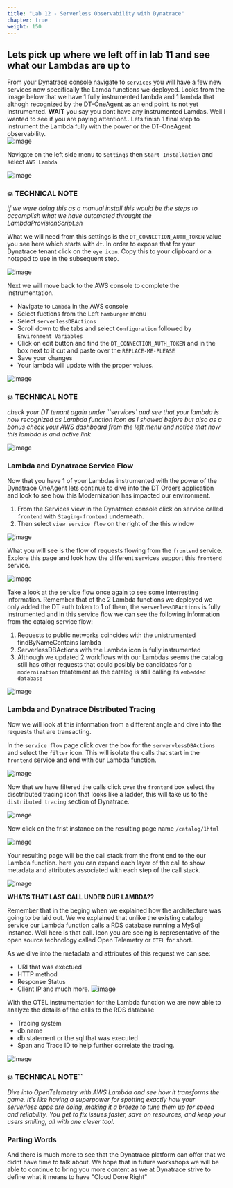 ```yaml
---
title: "Lab 12 - Serverless Observability with Dynatrace"
chapter: true
weight: 150
---
```

## Lets pick up where we left off in lab 11 and see what our Lambdas are up to

From your Dynatrace console navigate to `services`
you will have a few new services now specifically the Lamda functions we deployed.  Looks from the image below that we have 1 fully instrumented lambda and 1 lambda that althogh recognized by the DT-OneAgent as an end point its not yet instrumented.  **WAIT** you say you dont have any instrumented Lamdas.  Well I wanted to see if you are paying attention!.. Lets finish 1 final step to instrument the Lambda fully with the power or the DT-OneAgent observability.  
![image](/images/aws-lab12-serverless-observability_lambdaServices.png)

Navigate on the left side menu to `Settings` then `Start Installation` and select `AWS Lambda`

![image](/images/aws-lab12-serverless-observability_deployLambda.png)

### 💥 **TECHNICAL NOTE**
*if we were doing this as a manual install this would be the steps to accomplish what we have automated throught the LambdaProvisionScript.sh*

What we will need from this settings is the `DT_CONNECTION_AUTH_TOKEN` value you see here which starts with `dt`.  In order to expose that for your Dynatrace tenant click on the `eye icon`.  Copy this to your clipboard or a notepad to use in the subsequent step.

![image](/images/aws-lab12-serverless-observability_deployLambdaSettings.png)

Next we will move back to the AWS console to complete the instrumentation.  
* Navigate to `Lambda` in the AWS console
* Select fuctions from the Left `hamburger` menu
* Select `serverlessDBActions`
* Scroll down to the tabs and select `Configuration` followed by `Environment Variables`
* Click on edit button and find the `DT_CONNECTION_AUTH_TOKEN` and in the box next to it cut and paste over the `REPLACE-ME-PLEASE` 
* Save your changes
* Your lambda will update with the proper values.

![image](/images/aws-lab12-serverless-observability_awsLambdaVar.png)

### 💥 **TECHNICAL NOTE**
*check your DT tenant again under ``services` and see that your lambda is now recognized as Lambda function Icon as I showed before but also as a bonus check your AWS dashboard from the left menu and notice that now this lambda is and active link*

![image](/images/aws-lab12-serverless-observability_cwLambdaLink.png)

### Lambda and Dynatrace Service Flow

Now that you have 1 of your Lambdas instrumented with the power of the Dynatrace OneAgent lets continue to dive into the DT Orders application and look to see how this Modernization has impacted our environment. 

1.  From the Services view in the Dynatrace console click on service called `frontend` with  `Staging-frontend` underneath. 
1.  Then select `view service flow` on the right of the this window

![image](/images/aws-lab12-serverless-observability_serviceFlow.png)

What you will see is the flow of requests flowing from the `frontend` service. Explore this page and look how the different services support this `frontend` service.

![image](/images/aws-lab12-serverless-observability_frontendServiceFlow.png)

Take a look at the service flow once again to see some interresting information.  Remember that of the 2 Lambda functions we deployed we only added the DT auth token to 1 of them, the `serverlessDBActions` is fully instrumented and in this service flow we can see the following information from the catalog service flow:
1.  Requests to public networks coincides with the unistrumented findByNameContains lambda
1.  ServerlessDBActions with the Lambda icon is fully instrumented
1.  Although we updated 2 workflows with our Lambdas seems the catalog still has other requests that could posibly be candidates for a `modernization` treatement as the catalog is still calling its `embedded database`

![image](/images/aws-lab12-serverless-observability_catalogdServiceFlow.png)

### Lambda and Dynatrace Distributed Tracing
Now we will look at this information from a different angle and dive into the requests that are transacting.

In the `service flow` page click over the box for the `servervlessDBActions` and select the `filter` icon. This will isolate the calls that start in the `frontend` service and end with our Lambda function.  

![image](/images/aws-lab12-serverless-observability_filter.png)

Now that we have filtered the calls click over the `frontend` box select the disctributed tracing icon that looks like a ladder, this will take us to the `distributed tracing` section of Dynatrace.

![image](/images/aws-lab12-serverless-observability_feDistributedTracing.png)

Now click on the frist instance on the resulting page name `/catalog/1html`

![image](/images/aws-lab12-serverless-observability_catalogDTracing.png)

Your resulting page will be the call stack from the front end to the our Lambda function.  here you can expand each layer of the call to show metadata and attributes associated with each step of the call stack.  

![image](/images/aws-lab12-serverless-observability_trace.png)

**WHATS THAT LAST CALL UNDER OUR LAMBDA??**

Remember that in the beging when we explained how the architecture was going to be laid out.  We we explained that unlike the existing catalog service our Lambda function calls a RDS database running a MySql instance.  Well here is that call. Icon you are seeing is representative of the open source technology called Open Telemetry or `OTEL` for short.  

As we dive into the metadata and attributes of this request we can see:
* URI that was exectued
* HTTP method
* Response Status
* Client IP and much more.
![image](/images/aws-lab12-serverless-observability_lambdaDT.png)

With the OTEL instrumentation for the Lambda function we are now able to analyze the details of the calls to the RDS database
* Tracing system
* db.name
* db.statement or the sql that was executed
* Span and Trace ID to help further correlate the tracing.

![image](/images/aws-lab12-serverless-observability_otelDT.png)

### 💥 **TECHNICAL NOTE**``
*Dive into OpenTelemetry with AWS Lambda and see how it transforms the game. It's like having a superpower for spotting exactly how your serverless apps are doing, making it a breeze to tune them up for speed and reliability. You get to fix issues faster, save on resources, and keep your users smiling, all with one clever tool.*

### Parting Words

And there is much more to see that the Dynatrace platform can offer that we didnt have time to talk about.  We hope that in future workshops we will be able to continue to bring you more content as we at Dynatrace strive to define what it means to have "Cloud Done Right"
